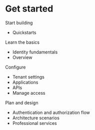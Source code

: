 # Get started

Start building
- Quickstarts

Learn the basics
- Identity fundamentals
- Overview

Configure
- Tenant settings
- Applications
- APIs
- Manage access

Plan and design
- Authentication and authorization flow
- Architecture scenarios
- Professional services
